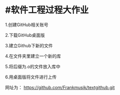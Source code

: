 # #软件工程过程大作业

 1.创建GitHub相关账号
 
 2.下载GitHub桌面版
 
 3.建立Github下新的文件
 
 4.在文件夹里建立一个新的库
 
 5.将后缀为.o的文件放入库中
 
 6.用桌面版将文件进行上传
 
 网址为：
https://github.com/Frankmusik/textgithub.git
